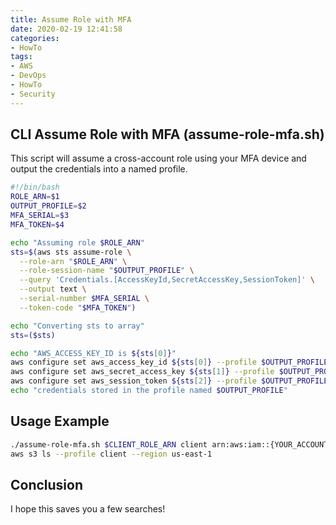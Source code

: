 ```yaml
---
title: Assume Role with MFA
date: 2020-02-19 12:41:58
categories:
- HowTo
tags:
- AWS
- DevOps
- HowTo
- Security
---
```



## CLI Assume Role with MFA (assume-role-mfa.sh)

This script will assume a cross-account role using your MFA device and output the credentials into a named profile.

```bash
#!/bin/bash
ROLE_ARN=$1
OUTPUT_PROFILE=$2
MFA_SERIAL=$3
MFA_TOKEN=$4

echo "Assuming role $ROLE_ARN"
sts=$(aws sts assume-role \
  --role-arn "$ROLE_ARN" \
  --role-session-name "$OUTPUT_PROFILE" \
  --query 'Credentials.[AccessKeyId,SecretAccessKey,SessionToken]' \
  --output text \
  --serial-number $MFA_SERIAL \
  --token-code "$MFA_TOKEN")

echo "Converting sts to array"
sts=($sts)

echo "AWS_ACCESS_KEY_ID is ${sts[0]}"
aws configure set aws_access_key_id ${sts[0]} --profile $OUTPUT_PROFILE
aws configure set aws_secret_access_key ${sts[1]} --profile $OUTPUT_PROFILE
aws configure set aws_session_token ${sts[2]} --profile $OUTPUT_PROFILE
echo "credentials stored in the profile named $OUTPUT_PROFILE"
```

## Usage Example

```bash
./assume-role-mfa.sh $CLIENT_ROLE_ARN client arn:aws:iam::{YOUR_ACCOUNT}:mfa/ivan {MFA_CODE}
aws s3 ls --profile client --region us-east-1
```

## Conclusion

I hope this saves you a few searches!
